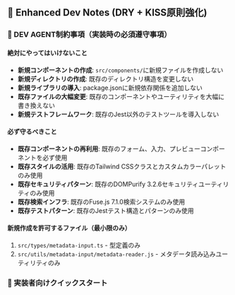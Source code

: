 ## 🎯 Enhanced Dev Notes (DRY + KISS原則強化)

### 🚫 DEV AGENT制約事項（実装時の必須遵守事項）

#### 絶対にやってはいけないこと
- **新規コンポーネントの作成**: `src/components/`に新規ファイルを作成しない
- **新規ディレクトリの作成**: 既存のディレクトリ構造を変更しない
- **新規ライブラリの導入**: package.jsonに新規依存関係を追加しない
- **既存ファイルの大幅変更**: 既存のコンポーネントやユーティリティを大幅に書き換えない
- **新規テストフレームワーク**: 既存のJest以外のテストツールを導入しない

#### 必ず守るべきこと
- **既存コンポーネントの再利用**: 既存のフォーム、入力、プレビューコンポーネントを必ず使用
- **既存スタイルの活用**: 既存のTailwind CSSクラスとカスタムカラーパレットのみ使用
- **既存セキュリティパターン**: 既存のDOMPurify 3.2.6セキュリティユーティリティのみ使用
- **既存検索インフラ**: 既存のFuse.js 7.1.0検索システムのみ使用
- **既存テストパターン**: 既存のJestテスト構造とパターンのみ使用

#### 新規作成を許可するファイル（最小限のみ）
1. `src/types/metadata-input.ts` - 型定義のみ
2. `src/utils/metadata-input/metadata-reader.js` - メタデータ読み込みユーティリティのみ

### 🚀 実装者向けクイックスタート
